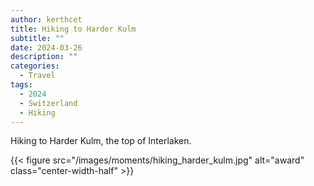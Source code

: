 ```yaml
---
author: kerthcet
title: Hiking to Harder Kulm
subtitle: ""
date: 2024-03-26
description: ""
categories:
  - Travel
tags:
  - 2024
  - Switzerland
  - Hiking
---
```


Hiking to Harder Kulm, the top of Interlaken.

{{< figure src="/images/moments/hiking_harder_kulm.jpg" alt="award" class="center-width-half" >}}
